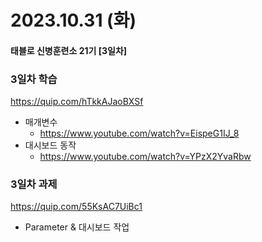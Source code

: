 # 2023.10.31 (화)

#### 태블로 신병훈련소 21기 [3일차]



### 3일차 학습

https://quip.com/hTkkAJaoBXSf

- 매개변수
  - https://www.youtube.com/watch?v=EispeG1IJ_8
- 대시보드 동작
  - https://www.youtube.com/watch?v=YPzX2YvaRbw





### 3일차 과제

https://quip.com/55KsAC7UiBc1

- Parameter & 대시보드 작업
